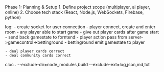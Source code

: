 Phase 1: Planning & Setup
	1.	Define project scope (multiplayer, ai player, online)
	2.	Choose tech stack (React, Node.js, WebSockets, Firebase, python)


log:
	- create socket for user connection
	- player connect, create and enter room
	- any player able to start game
	- give out player cards after game start
	- send back gamestate to forntend
	- player action pass from server->gamecontrol->bettinground
	- bettinground emit gamestate to player

	- deal player cards correct
	- deal community cards correct

cloc . --exclude-dir=node_modules,build --exclude-ext=log,json,md,txt           